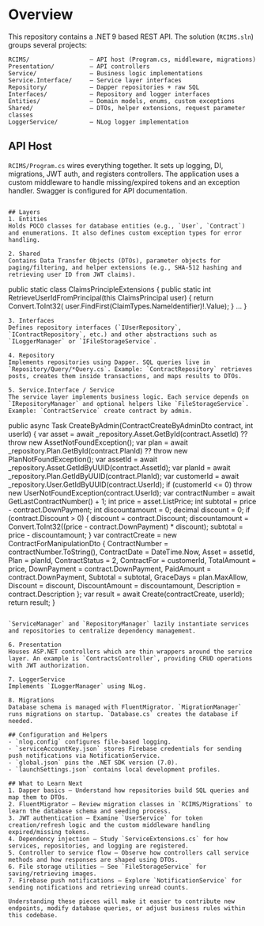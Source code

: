 # Overview
This repository contains a .NET 9 based REST API.
The solution (`RCIMS.sln`) groups several projects:
```
RCIMS/                 – API host (Program.cs, middleware, migrations)
Presentation/          – API controllers
Service/               – Business logic implementations
Service.Interface/     – Service layer interfaces
Repository/            – Dapper repositories + raw SQL
Interfaces/            – Repository and logger interfaces
Entities/              – Domain models, enums, custom exceptions
Shared/                – DTOs, helper extensions, request parameter classes
LoggerService/         – NLog logger implementation
```
## API Host
`RCIMS/Program.cs` wires everything together. It sets up logging, DI, migrations, JWT auth, and registers controllers. The application uses a custom middleware to handle missing/expired tokens and an exception handler. Swagger is configured for API documentation.
```

## Layers
1. Entities
Holds POCO classes for database entities (e.g., `User`, `Contract`) and enumerations. It also defines custom exception types for error handling.

2. Shared
Contains Data Transfer Objects (DTOs), parameter objects for paging/filtering, and helper extensions (e.g., SHA-512 hashing and retrieving user ID from JWT claims).
```
public static class ClaimsPrincipleExtensions
{
    public static int RetrieveUserIdFromPrincipal(this ClaimsPrincipal user)
    {
        return Convert.ToInt32(
            user.FindFirst(ClaimTypes.NameIdentifier)!.Value);
    }
    ...
}
```
3. Interfaces
Defines repository interfaces (`IUserRepository`, `IContractRepository`, etc.) and other abstractions such as `ILoggerManager` or `IFileStorageService`.

4. Repository
Implements repositories using Dapper. SQL queries live in `Repository/Query/*Query.cs`. Example: `ContractRepository` retrieves posts, creates them inside transactions, and maps results to DTOs.

5. Service.Interface / Service
The service layer implements business logic. Each service depends on `IRepositoryManager` and optional helpers like `FileStorageService`. Example: `ContractService` create contract by admin.
```
public async Task<int> CreateByAdmin(ContractCreateByAdminDto contract, int userId)
{
    var asset = await _repository.Asset.GetById(contract.AssetId) ?? throw new AssetNotFoundException();
    var plan = await _repository.Plan.GetById(contract.PlanId) ?? throw new PlanNotFoundException();
    var assetId = await _repository.Asset.GetIdByUUID(contract.AssetId);
    var planId = await _repository.Plan.GetIdByUUID(contract.PlanId);
    var customerId = await _repository.User.GetIdByUUID(contract.UserId);
    if (customerId <= 0) throw new UserNotFoundException(contract.UserId);
    var contractNumber = await GetLastContractNumber() + 1;
    int price = asset.ListPrice;
    int subtotal = price - contract.DownPayment;
    int discountamount = 0;
    decimal discount = 0;
    if (contract.Discount > 0)
    {
        discount = contract.Discount;
        discountamount = Convert.ToInt32((price - contract.DownPayment) * discount);
        subtotal = price - discountamount;
    }
    var contractCreate = new ContractForManipulationDto
    {
        ContractNumber = contractNumber.ToString(),
        ContractDate = DateTime.Now,
        Asset = assetId,
        Plan = planId,
        ContractStatus = 2,
        ContractFor = customerId,
        TotalAmount = price,
        DownPayment = contract.DownPayment,
        PaidAmount = contract.DownPayment,
        Subtotal = subtotal,
        GraceDays = plan.MaxAllow,
        Discount = discount,
        DiscountAmount = discountamount,
        Description = contract.Description
    };
    var result = await Create(contractCreate, userId);
    return result;
}
```

`ServiceManager` and `RepositoryManager` lazily instantiate services and repositories to centralize dependency management.

6. Presentation
Houses ASP.NET controllers which are thin wrappers around the service layer. An example is `ContractsController`, providing CRUD operations with JWT authorization.

7. LoggerService
Implements `ILoggerManager` using NLog.

8. Migrations
Database schema is managed with FluentMigrator. `MigrationManager` runs migrations on startup. `Database.cs` creates the database if needed.

## Configuration and Helpers
- `nlog.config` configures file-based logging.
- `serviceAccountKey.json` stores Firebase credentials for sending push notifications via NotificationService.
- `global.json` pins the .NET SDK version (7.0).
- `launchSettings.json` contains local development profiles.

## What to Learn Next
1. Dapper basics – Understand how repositories build SQL queries and map them to DTOs.
2. FluentMigrator – Review migration classes in `RCIMS/Migrations` to learn the database schema and seeding process.
3. JWT authentication – Examine `UserService` for token creation/refresh logic and the custom middleware handling expired/missing tokens.
4. Dependency injection – Study `ServiceExtensions.cs` for how services, repositories, and logging are registered.
5. Controller to service flow – Observe how controllers call service methods and how responses are shaped using DTOs.
6. File storage utilities – See `FileStorageService` for saving/retrieving images.
7. Firebase push notifications – Explore `NotificationService` for sending notifications and retrieving unread counts.

Understanding these pieces will make it easier to contribute new endpoints, modify database queries, or adjust business rules within this codebase.
